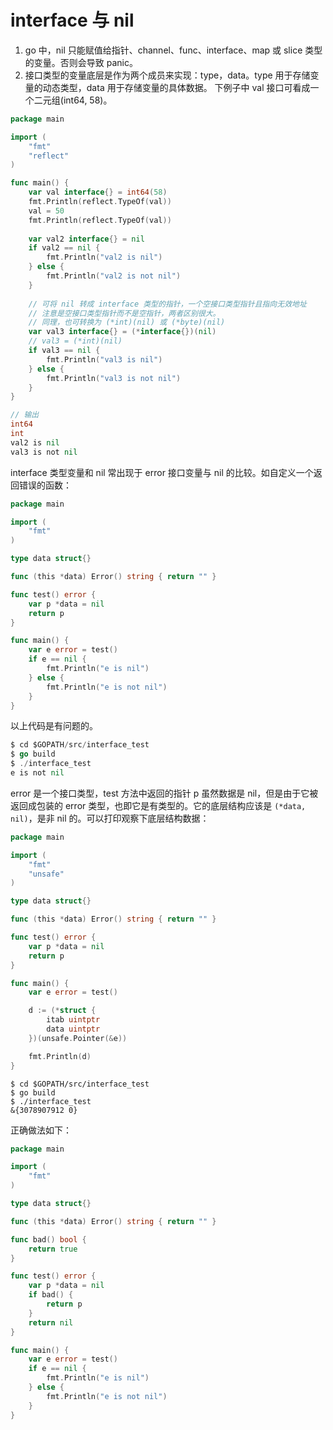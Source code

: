 interface 与 nil
===

1. go 中，nil 只能赋值给指针、channel、func、interface、map 或 slice 类型的变量。否则会导致 panic。
2. 接口类型的变量底层是作为两个成员来实现：type，data。type 用于存储变量的动态类型，data 用于存储变量的具体数据。
下例子中 val 接口可看成一个二元组(int64, 58)。

```go
package main

import (
    "fmt"
    "reflect"
)

func main() {
    var val interface{} = int64(58)
    fmt.Println(reflect.TypeOf(val))
    val = 50
    fmt.Println(reflect.TypeOf(val))
    
    var val2 interface{} = nil
    if val2 == nil {
        fmt.Println("val2 is nil")
    } else {
        fmt.Println("val2 is not nil")
    }
    
    // 可将 nil 转成 interface 类型的指针，一个空接口类型指针且指向无效地址
    // 注意是空接口类型指针而不是空指针，两者区别很大。
    // 同理，也可转换为 (*int)(nil) 或 (*byte)(nil)
    var val3 interface{} = (*interface{})(nil)
    // val3 = (*int)(nil)
    if val3 == nil {
        fmt.Println("val3 is nil")
    } else {
        fmt.Println("val3 is not nil")
    }
}

// 输出
int64
int
val2 is nil
val3 is not nil
```

interface 类型变量和 nil 常出现于 error 接口变量与 nil 的比较。如自定义一个返回错误的函数：

```go
package main

import (
    "fmt"
)

type data struct{}

func (this *data) Error() string { return "" }

func test() error {
    var p *data = nil
    return p
}

func main() {
    var e error = test()
    if e == nil {
        fmt.Println("e is nil")
    } else {
        fmt.Println("e is not nil")
    }
}
```

以上代码是有问题的。

```go
$ cd $GOPATH/src/interface_test
$ go build
$ ./interface_test
e is not nil
```

error 是一个接口类型，test 方法中返回的指针 p 虽然数据是 nil，但是由于它被返回成包装的 error 类型，也即它是有类型的。它的底层结构应该是 `(*data, nil)`，是非 nil 的。可以打印观察下底层结构数据：

```go
package main

import (
    "fmt"
    "unsafe"
)

type data struct{}

func (this *data) Error() string { return "" }

func test() error {
    var p *data = nil
    return p
}

func main() {
    var e error = test()

    d := (*struct {
        itab uintptr
        data uintptr
    })(unsafe.Pointer(&e))

    fmt.Println(d)
}
```

```
$ cd $GOPATH/src/interface_test
$ go build
$ ./interface_test
&{3078907912 0}
```

正确做法如下：

```go
package main

import (
    "fmt"
)

type data struct{}

func (this *data) Error() string { return "" }

func bad() bool {
    return true
}

func test() error {
    var p *data = nil
    if bad() {
        return p
    }
    return nil
}

func main() {
    var e error = test()
    if e == nil {
        fmt.Println("e is nil")
    } else {
        fmt.Println("e is not nil")
    }
}
```
